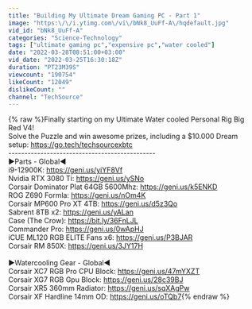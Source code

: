 ```yaml
---
title: "Building My Ultimate Dream Gaming PC - Part 1"
image: "https:\/\/i.ytimg.com\/vi\/bNk8_UuFf-A\/hqdefault.jpg"
vid_id: "bNk8_UuFf-A"
categories: "Science-Technology"
tags: ["ultimate gaming pc","expensive pc","water cooled"]
date: "2022-03-28T08:51:00+03:00"
vid_date: "2022-03-25T16:30:18Z"
duration: "PT23M39S"
viewcount: "190754"
likeCount: "12049"
dislikeCount: ""
channel: "TechSource"
---
```

{% raw %}Finally starting on my Ultimate Water cooled Personal Rig Big Red V4!<br />Solve the Puzzle and win awesome prizes, including a $10.000 Dream setup: <a rel="nofollow" target="blank" href="https://go.tech/techsourcexbtc">https://go.tech/techsourcexbtc</a><br />----------------------------------------------<br />▶Parts - Global◀<br />i9-12900K: <a rel="nofollow" target="blank" href="https://geni.us/yiYF8Vf">https://geni.us/yiYF8Vf</a><br />Nvidia RTX 3080 Ti: <a rel="nofollow" target="blank" href="https://geni.us/ySNo">https://geni.us/ySNo</a><br />Corsair Dominator Plat 64GB 5600Mhz: <a rel="nofollow" target="blank" href="https://geni.us/k5ENKD">https://geni.us/k5ENKD</a><br />ROG Z690 Formla: <a rel="nofollow" target="blank" href="https://geni.us/nOm4K">https://geni.us/nOm4K</a><br />Corsair MP600 Pro XT 4TB: <a rel="nofollow" target="blank" href="https://geni.us/d5z3Qo">https://geni.us/d5z3Qo</a><br />Sabrent 8TB x2: <a rel="nofollow" target="blank" href="https://geni.us/yALan">https://geni.us/yALan</a><br />Case (The Crow): <a rel="nofollow" target="blank" href="https://bit.ly/36FnLJL">https://bit.ly/36FnLJL</a><br />Commander Pro: <a rel="nofollow" target="blank" href="https://geni.us/0wApHJ">https://geni.us/0wApHJ</a><br />iCUE ML120 RGB ELITE Fans x6: <a rel="nofollow" target="blank" href="https://geni.us/P3BJAR">https://geni.us/P3BJAR</a><br />Corsair RM 850X: <a rel="nofollow" target="blank" href="https://geni.us/3JY17H">https://geni.us/3JY17H</a><br /><br />▶Watercooling Gear - Global◀<br />Corsair XC7 RGB Pro CPU Block: <a rel="nofollow" target="blank" href="https://geni.us/47mYXZT">https://geni.us/47mYXZT</a><br />Corsair XG7 RGB Gpu Block: <a rel="nofollow" target="blank" href="https://geni.us/28c39BJ">https://geni.us/28c39BJ</a><br />Corsair XR5 360mm Radiator: <a rel="nofollow" target="blank" href="https://geni.us/sqXAgPw">https://geni.us/sqXAgPw</a><br />Corsair XF Hardline 14mm OD: <a rel="nofollow" target="blank" href="https://geni.us/oTQb7">https://geni.us/oTQb7</a>{% endraw %}
